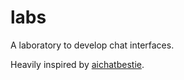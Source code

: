 # labs

A laboratory to develop chat interfaces.

Heavily inspired by [aichatbestie](https://github.com/KTruong008/aichatbestie).
